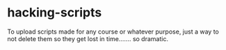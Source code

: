 # hacking-scripts
To upload scripts made for any course or whatever purpose, just a way to not delete them so they get lost in time....... so dramatic.

